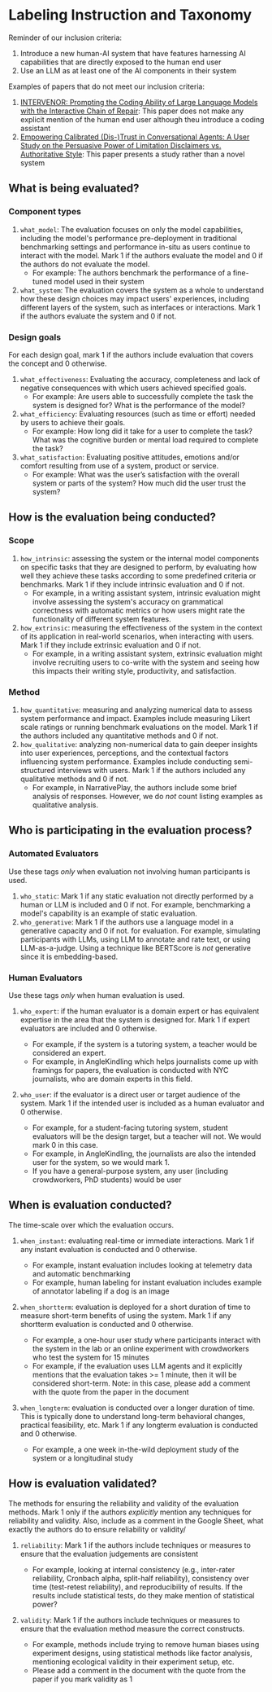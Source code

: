# Labeling Instruction and Taxonomy

Reminder of our inclusion criteria:
1. Introduce a new human-AI system that have features harnessing AI capabilities that are directly exposed to the human end user
2. Use an LLM as at least one of the AI components in their system

Examples of papers that do not meet our inclusion criteria:
1. [INTERVENOR: Prompting the Coding Ability of Large Language Models with the Interactive Chain of Repair](https://aclanthology.org/2024.findings-acl.124): This paper does not make any explicit mention of the human end user although theu introduce a coding assistant
2. [Empowering Calibrated (Dis-)Trust in Conversational Agents: A User Study on the Persuasive Power of Limitation Disclaimers vs. Authoritative Style](https://doi.org/10.1145/3613904.3642122): This paper presents a study rather than a novel system

## What is being evaluated? 

### Component types 
1. `what_model`: The evaluation focuses on only the model capabilities, including the model's performance pre-deployment in traditional benchmarking settings and performance in-situ as users continue to interact with the model. Mark 1 if the authors evaluate the model and 0 if the authors do not evaluate the model.
   - For example: The authors benchmark the performance of a fine-tuned model used in their system
2. `what_system`: The evaluation covers the system as a whole to understand how these design choices may impact users' experiences, including different layers of the system, such as interfaces or interactions. Mark 1 if the authors evaluate the system and 0 if not.
 

### Design goals
For each design goal, mark 1 if the authors include evaluation that covers the concept and 0 otherwise. 
1. `what_effectiveness`: Evaluating the accuracy, completeness and lack of negative consequences with which users achieved specified goals. 
   - For example: Are users able to successfully complete the task the system is designed for? What is the performance of the model? 
2. `what_efficiency`: Evaluating resources (such as time or effort) needed by users to achieve their goals. 
   - For example: How long did it take for a user to complete the task? What was the cognitive burden or mental load required to complete the task?
3. `what_satisfaction`: Evaluating positive attitudes, emotions and/or comfort resulting from use of a system, product or service. 
   - For example: What was the user’s satisfaction with the overall system or parts of the system? How much did the user trust the system? 


## How is the evaluation being conducted? 
### Scope
1. `how_intrinsic`: assessing the system or the internal model components on specific tasks that they are designed to perform, by evaluating how well they achieve these tasks according to some predefined criteria or benchmarks. Mark 1 if they include intrinsic evaluation and 0 if not. 
    - For example, in a writing assistant system, intrinsic evaluation might involve assessing the system's accuracy on grammatical correctness with automatic metrics or how users might rate the functionality of different system features.
2. `how_extrinsic`: measuring the effectiveness of the system in the context of its application in real-world scenarios, when interacting with users. Mark 1 if they include extrinsic evaluation and 0 if not. 
   - For example, in a writing assistant system, extrinsic evaluation might involve recruiting users to co-write with the system and seeing how this impacts their writing style, productivity, and satisfaction.

### Method
1. `how_quantitative`: measuring and analyzing numerical data to assess system performance and impact. Examples include measuring Likert scale ratings or running benchmark evaluations on the model. Mark 1 if the authors included any quantitative methods and 0 if not. 
2. `how_qualitative`: analyzing non-numerical data to gain deeper insights into user experiences, perceptions, and the contextual factors influencing system performance. Examples include conducting semi-structured interviews with users. Mark 1 if the authors included any qualitative methods and 0 if not.
   - For example, in NarrativePlay, the authors include some brief analysis of responses. However, we do *not* count listing examples as qualitative analysis. 


## Who is participating in the evaluation process? 
### Automated Evaluators
Use these tags *only* when evaluation not involving human participants is used. 
1. `who_static`: Mark 1 if any static evaluation not directly performed by a human or LLM is included and 0 if not. For example, benchmarking a model's capability is an example of static evaluation.
2. `who_generative`: Mark 1 if the authors use a language model in a generative capacity and 0 if not. for evaluation. For example, simulating participants with LLMs, using LLM to annotate and rate text, or using LLM-as-a-judge. Using a technique like BERTScore is *not* generative since it is embedding-based. 

### Human Evaluators
Use these tags *only* when human evaluation is used. 
1. `who_expert`: if the human evaluator is a domain expert or has equivalent expertise in the area that the system is designed for. Mark 1 if expert evaluators are included and 0 otherwise. 
    - For example, if the system is a tutoring system, a teacher would be considered an expert.
    - For example, in AngleKindling which helps journalists come up with framings for papers, the evaluation is conducted with NYC journalists, who are domain experts in this field. 

2. `who_user`: if the evaluator is a direct user or target audience of the system. Mark 1 if the intended user is included as a human evaluator and 0 otherwise. 
   - For example, for a student-facing tutoring system, student evaluators will be the design target, but a teacher will not. We would mark 0 in this case. 
   - For example, in AngleKindling, the journalists are also the intended user for the system, so we would mark 1.
   - If you have a general-purpose system, any user (including crowdworkers, PhD students) would be user


## When is evaluation conducted? 
The time-scale over which the evaluation occurs. 
1. `when_instant`: evaluating real-time or immediate interactions. Mark 1 if any instant evaluation is conducted and 0 otherwise. 
   - For example, instant evaluation includes looking at telemetry data and automatic benchmarking
   - For example, human labeling for instant evaluation includes example of annotator labeling if a dog is an image

2. `when_shortterm`: evaluation is deployed for a short duration of time to measure short-term benefits of using the system. Mark 1 if any shortterm evaluation is conducted and 0 otherwise. 
   - For example, a one-hour user study where participants interact with the system in the lab or an online experiment with crowdworkers who test the system for 15 minutes
   - For example, if the evaluation uses LLM agents and it explicitly mentions that the evaluation takes >= 1 minute, then it will be considered short-term. Note: in this case, please add a comment with the quote from the paper in the document
  
3. `when_longterm`: evaluation is conducted over a longer duration of time. This is typically done to understand long-term behavioral changes, practical feasibility, etc. Mark 1 if any longterm evaluation is conducted and 0 otherwise. 
   - For example, a one week in-the-wild deployment study of the system or a longitudinal study


## How is evaluation validated? 
The methods for ensuring the reliability and validity of the evaluation methods. Mark 1 only if the authors *explicitly* mention any techniques for reliability and validity. Also, include as a comment in the Google Sheet, what exactly the authors do to ensure reliability or validity/  

1. `reliability`: Mark 1 if the authors include techniques or measures to ensure that the evaluation judgements are consistent
   - For example, looking at internal consistency (e.g., inter-rater reliability, Cronbach alpha, split-half reliability), consistency over time (test-retest reliability), and reproducibility of results. If the results include statistical tests, do they make mention of statistical power? 

2. `validity`: Mark 1 if the authors include techniques or measures to ensure that the evaluation method measure the correct constructs. 
   - For example, methods include trying to remove human biases using experiment designs, using statistical methods like factor analysis, mentioning ecological validity in their experiment setup, etc.
   - Please add a comment in the document with the quote from the paper if you mark validity as 1
